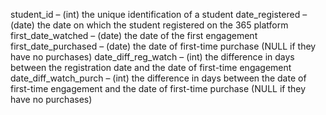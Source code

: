 student_id – (int) the unique identification of a student
date_registered – (date) the date on which the student registered on the 365 platform
first_date_watched – (date) the date of the first engagement
first_date_purchased – (date) the date of first-time purchase (NULL if they have no purchases)
date_diff_reg_watch – (int) the difference in days between the registration date and the date of first-time engagement
date_diff_watch_purch – (int) the difference in days between the date of first-time engagement and the date of first-time purchase (NULL if they have no purchases)
